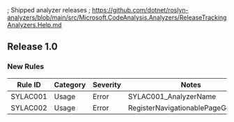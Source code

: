﻿; Shipped analyzer releases
; https://github.com/dotnet/roslyn-analyzers/blob/main/src/Microsoft.CodeAnalysis.Analyzers/ReleaseTrackingAnalyzers.Help.md

## Release 1.0

### New Rules

Rule ID | Category | Severity | Notes
--------|----------|----------|--------------------
SYLAC001 | Usage | Error | SYLAC001_AnalyzerName
SYLAC002 | Usage | Error | RegisterNavigationablePageGenerator
